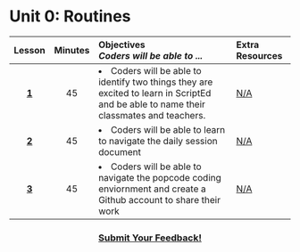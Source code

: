 # Unit 0: Routines
|Lesson|Minutes|Objectives <br> *Coders will be able to ...*|Extra Resources|
|:-------:|:-------:|:-------|:-------|
|[**1**]()|45| <li>Coders will be able to identify two things they are excited to learn in ScriptEd and be able to name their classmates and teachers.</li>  |[N/A]()|
|[**2**]()|45|<li>Coders will be able to learn to navigate the daily session document</li> |[N/A]()|
|[**3**]()|45|<li> Coders will be able to navigate the popcode coding enviornment and create a Github account to share their work</li> |[N/A]()|



<h3 align="center"><a href="https://docs.google.com/forms/d/e/1FAIpQLSfx0wkLyw_jSOhWR2yY8GTR8TV2NXYZc40us7aPHnl9bO6WAQ/viewform">Submit Your Feedback!</a></h3>

